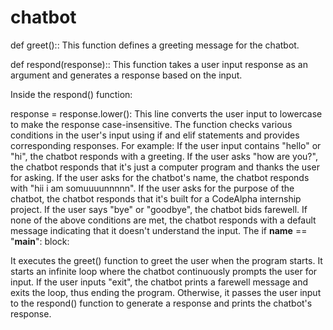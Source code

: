 # chatbot

def greet():: This function defines a greeting message for the chatbot.

def respond(response):: This function takes a user input response as an argument and generates a response based on the input.

Inside the respond() function:

response = response.lower(): This line converts the user input to lowercase to make the response case-insensitive.
The function checks various conditions in the user's input using if and elif statements and provides corresponding responses. For example:
If the user input contains "hello" or "hi", the chatbot responds with a greeting.
If the user asks "how are you?", the chatbot responds that it's just a computer program and thanks the user for asking.
If the user asks for the chatbot's name, the chatbot responds with "hii i am somuuuunnnnn".
If the user asks for the purpose of the chatbot, the chatbot responds that it's built for a CodeAlpha internship project.
If the user says "bye" or "goodbye", the chatbot bids farewell.
If none of the above conditions are met, the chatbot responds with a default message indicating that it doesn't understand the input.
The if __name__ == "__main__": block:

It executes the greet() function to greet the user when the program starts.
It starts an infinite loop where the chatbot continuously prompts the user for input.
If the user inputs "exit", the chatbot prints a farewell message and exits the loop, thus ending the program.
Otherwise, it passes the user input to the respond() function to generate a response and prints the chatbot's response.

